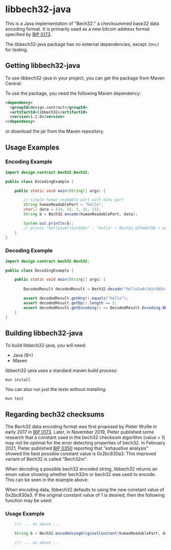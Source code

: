 # libbech32-java

This is a Java implementation of "Bech32:" a checksummed base32 data
encoding format. It is primarily used as a new bitcoin address format
specified by [BIP 0173](https://github.com/bitcoin/bips/blob/master/bip-0173.mediawiki). 

The libbech32-java package has no external dependencies, except `JUnit` for testing.

## Getting libbech32-java

To use libbech32-java in your project, you can get
the package from Maven Central:

To use the package, you need the following Maven dependency:

```xml
<dependency>
  <groupId>design.contract</groupId>
  <artifactId>libbech32</artifactId>
  <version>1.1.0</version>
</dependency>
```

or download the jar from the Maven repository.

## Usage Examples

### Encoding Example

```java
import design.contract.bech32.Bech32;

public class EncodingExample {

    public static void main(String[] args) {

        // simple human readable part with data part
        String humanReadablePart = "hello";
        char[] data = {14, 15, 3, 31, 13};
        String b = Bech32.encode(humanReadablePart, data);

        System.out.println(b);
        // prints "hello1w0rldjn365x" : "hello" + Bech32.SEPARATOR + encoded data + 6 char checksum
    }
}
```

### Decoding Example

```java
import design.contract.bech32.Bech32;

public class DecodingExample {

    public static void main(String[] args) {
        
        DecodedResult decodedResult = Bech32.decode("hello1w0rldjn365x");

        assert decodedResult.getHrp().equals("hello");
        assert decodedResult.getDp().length == 5;
        assert decodedResult.getEncoding() == DecodedResult.Encoding.BECH32M;
    }
}
```

## Building libbech32-java

To build libbech32-java, you will need:

* Java (8+)
* Maven

libbech32-java uses a standard maven build process:

```console
mvn install
```

You can also run just the tests without installing:

```console
mvn test
```

## Regarding bech32 checksums

The Bech32 data encoding format was first proposed by Pieter Wuille in early 2017 in
[BIP 0173](https://github.com/bitcoin/bips/blob/master/bip-0173.mediawiki). Later, in November 2019, Pieter published
some research that a constant used in the bech32 checksum algorithm (value = 1) may not be
optimal for the error detecting properties of bech32. In February 2021, Pieter published
[BIP 0350](https://github.com/bitcoin/bips/blob/master/bip-0350.mediawiki) reporting that "exhaustive analysis" showed the best possible constant value is
0x2bc830a3. This improved variant of Bech32 is called "Bech32m".

When decoding a possible bech32 encoded string, libbech32 returns an enum value showing whether bech32m or bech32
was used to encode. This can be seen in the example above.

When encoding data, libbech32 defaults to using the new constant value of 0x2bc830a3. If the original constant value
of 1 is desired, then the following function may be used:

### Usage Example

```java
    /// ... as above ...

    String b = Bech32.encodeUsingOriginalConstant(humanReadablePart, data);

    /// ... as above ...
```
